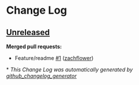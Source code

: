 # Change Log

## [Unreleased](https://github.com/zachflower/wercker-steps-demo-part-deux/tree/HEAD)

**Merged pull requests:**

- Feature/readme [\#1](https://github.com/zachflower/wercker-steps-demo-part-deux/pull/1) ([zachflower](https://github.com/zachflower))



\* *This Change Log was automatically generated by [github_changelog_generator](https://github.com/skywinder/Github-Changelog-Generator)*